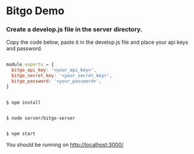 # Bitgo Demo

### Create a develop.js file in the server directory.

Copy the code below, paste it in the develop.js file and place your api keys and password.

```javascript

module.exports = {
  bitgo_api_key: '<your_api_key>',
  bitgo_secret_key: '<your_secret_key>',
  bitgo_password: '<your_password>',
}

```

```code

$ npm install

```
```code

$ node server/bitgo-server

```
```code

$ npm start

```

You should be running on <http://localhost:3000/>